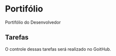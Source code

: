 # Portifólio
Portifólio do Desenvolvedor

## Tarefas
O controle dessas tarefas será realizado no GoitHub.